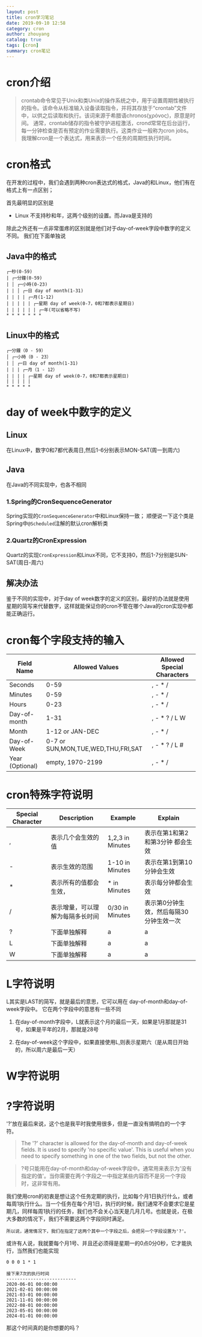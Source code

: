 ```yaml
---
layout: post
title: cron学习笔记
date: 2019-09-10 12:58
category: cron
author: zhouyang
catalog: true
tags: [cron]
summary: cron笔记
---
```


# cron介绍
> crontab命令常见于Unix和类Unix的操作系统之中，用于设置周期性被执行的指令。该命令从标准输入设备读取指令，并将其存放于“crontab”文件中，以供之后读取和执行。该词来源于希腊语chronos(χρόνος)，原意是时间。
> 通常，crontab储存的指令被守护进程激活，crond常常在后台运行，每一分钟检查是否有预定的作业需要执行。这类作业一般称为cron jobs。
我理解cron是一个表达式，用来表示一个任务的周期性执行时间。

# cron格式
在开发的过程中，我们会遇到两种cron表达式的格式，Java的和Linux，他们有在格式上有一点区别；

首先最明显的区别是
- Linux 不支持秒和年，这两个级别的设置。而Java是支持的

除此之外还有一点非常蛋疼的区别就是他们对于day-of-week字段中数字的定义不同。
我们在下面单独说

## Java中的格式
```
┌─秒(0-59)
| ┌─分鐘(0-59)
| │ ┌─小時(0-23)
| | │ ┌─日 day of month(1-31)
| | | | ┌─月(1-12)
| | | | | ┌─星期 day of week(0-7，0和7都表示星期日)
| | | | | | ┌─年(可以省略不写)
* * * * * * *
```
## Linux中的格式
```
┌─分鐘（0 - 59）
│ ┌─小時（0 - 23）
| │ ┌─日 day of month(1-31)
| | | ┌─月（1 - 12）
| | | | ┌─星期 day of week(0-7，0和7都表示星期日)
| | | | |
* * * * * 
```

# day of week中数字的定义
## Linux
在Linux中，数字0和7都代表周日,然后1-6分别表示MON-SAT(周一到周六)

## Java
在Java的不同实现中，也各不相同
### 1.Spring的CronSequenceGenerator
Spring实现的`CronSequenceGenerator`中和Linux保持一致；
顺便说一下这个类是Spring中`@Scheduled`注解的默认cron解析类

### 2.Quartz的CronExpression
Quartz的实现`CronExpression`和Linux不同，它不支持0，然后1-7分别是SUN-SAT(周日-周六)

## 解决办法
鉴于不同的实现中，对于day of week数字的定义的区别，最好的办法就是使用 星期的简写来代替数字，这样就能保证你的cron不管在哪个Java的cron实现中都能正确运行。

# cron每个字段支持的输入

| Field Name	| 	Allowed Values	 |	Allowed Special Characters|
|--|--|--|
|Seconds	  | 	0-59	     |	, - * /|
|Minutes	  | 	0-59	     | 	, - * /|
|Hours	 	  |     0-23	 	 |  , - * /  |
|Day-of-month | 	1-31	     | 	, - * ? / L W|
|Month	      |	1-12 or JAN-DEC	 |	, - * /|
|Day-of-Week  |	 	0-7 or SUN,MON,TUE,WED,THU,FRI,SAT|	, - * ? / L #|
|Year (Optional)| 	empty, 1970-2199|, - * /|

# cron特殊字符说明

| Special Character| Description |Example| Explain |
|--|--------|---------|---------|
| , |表示几个会生效的值 |1,2,3 in Minutes |表示在第1和第2和第3分钟 都会生效|
| - |表示生效的范围    |1-10 in Minutes |表示在第1到第10分钟会生效|
| * |表示所有的值都会生效， |* in Minutes |表示每分钟都会生效|
| / |表示增量，可以理解为每隔多长时间 |0/30 in Minutes|表示第0分钟生效，然后每隔30分钟生效一次|
| ? | 下面单独解释 | a  | a |
| L | 下面单独解释 |   a | a  |
| W | 下面单独解释 | a | a  |


# L字符说明
L其实是LAST的简写，就是最后的意思，它可以用在 day-of-month和day-of-week字段中。
它在两个字段中的意思有一些不同


1. 在day-of-month字段中，L就表示这个月的最后一天，如果是1月那就是31号，如果是平年的2月，那就是28号

2. 在day-of-week这个字段中，如果直接使用L,则表示星期六（是从周日开始的，所以周六是最后一天）


# W字符说明

# ?字符说明
'?'放在最后来说，这个也是我平时我使用很多，但是一直没有搞明白的一个字符。
> The '?' character is allowed for the day-of-month and day-of-week fields. It is used to specify 'no specific value'. This is useful when you need to specify something in one of the two fields, but not the other.

> ?号只能用在day-of-month和day-of-week字段中。通常用来表示为'没有指定的值'。当你需要在两个字段之一中指定某些内容而不是另一个字段时，这非常有用。

我们使用cron的初衷是想让这个任务定期的执行，比如每个月1日执行什么，或者每周1执行什么。当一个任务在每个月1日，执行的时候，我们通常不会要求它是星期几，同样每周1执行的任务，我们也不会关心当天是几月几号。也就是说，在极大多数的情况下，我们不需要这两个字段同时满足。

`所以说，通常情况下，我们在指定了这两个其中一个字段之后，会把另一个字段设置为'?'。`

或许有人说，我就要每个月1号、并且还必须得是星期一的0点0分0秒，它才能执行，当然我们也能实现
```
0 0 0 1 * 1

接下来7次的执行时间
--------------------------
2020-06-01 00:00:00
2021-02-01 00:00:00
2021-03-01 00:00:00
2021-11-01 00:00:00
2022-08-01 00:00:00
2023-05-01 00:00:00
2024-01-01 00:00:00
```
那这个时间真的是你想要的吗？


